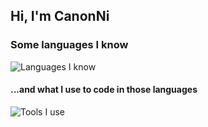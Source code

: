 ## Hi, I'm **CanonNi**

<!-- <a href="https://github.com/anuraghazra/github-readme-stats">
  <img height=200 align="center" src="https://github-readme-stats.vercel.app/api?username=canonnizq&theme=dark" />
</a>
<a href="https://github.com/anuraghazra/convoychat">
  <img height=200 align="center" src="https://github-readme-stats.vercel.app/api/top-langs?username=canonnizq&layout=compact&langs_count=8&card_width=320&theme=dark" />
</a> -->

### Some languages I know
![Languages I know](https://skillicons.dev/icons?i=python,ts,rust,html,css)
#### ...and what I use to code in those languages
![Tools I use](https://skillicons.dev/icons?i=vscode,neovim,git)
